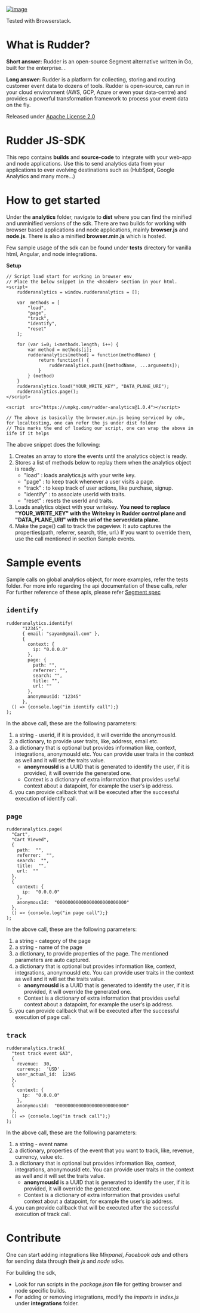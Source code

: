 <a href="https://www.browserstack.com"><img src="https://ci3.googleusercontent.com/proxy/fRtKCNzBZpi9ih7yLQjPyjk7A9PxqJSiy1dTNOrILhk96t0fWP7SRzPd4Hn5mtbbUBydy4zbFkokhaIAs_i98IYStoc64CUjt6bgJnR3J4lRKrZyT3L7N-M7sWO8eXnpWNTQr0cn6CaZ_euFxzzQ1937Zoef_Y7tJuEN_45xzBCoxzu_418PSbZIAY9XSJDQkI_gkqiGN0G9DXpjg89Hgp7Qg3A8CwK0nw6Tv7LudmtFxNmZffIeus-Av_QQZNdumU4I0mOtrSA7z-xrPtmxlGowDkVKIMkxVk_keFoSPFUUcx8ZrHf9I7YBZB1VQUQaovzwCMfckYgNc8dejLIoUx6f_zhSdOzgFNM=s0-d-e1-ft#https://attachment.freshdesk.com/inline/attachment?token=eyJ0eXAiOiJKV1QiLCJhbGciOiJIUzI1NiJ9.eyJpZCI6NDgwMTI3MDkyMjUsImRvbWFpbiI6ImJyb3dzZXJzdGFja2hlbHAuZnJlc2hkZXNrLmNvbSIsImFjY291bnRfaWQiOjExOTkzNjV9.C2upqj448UbAjOSoYmKEHiJ016DthbCU5XIEd-4jFJY" alt="image" title="image"></a>

Tested with Browserstack.

# What is Rudder?

**Short answer:** 
Rudder is an open-source Segment alternative written in Go, built for the enterprise. .

**Long answer:** 
Rudder is a platform for collecting, storing and routing customer event data to dozens of tools. Rudder is open-source, can run in your cloud environment (AWS, GCP, Azure or even your data-centre) and provides a powerful transformation framework to process your event data on the fly.

Released under [Apache License 2.0](https://www.apache.org/licenses/LICENSE-2.0)


# Rudder JS-SDK

This repo contains **builds** and **source-code** to integrate with your web-app and node applications. Use this to send analytics data from your applications to ever evolving destinations such as (HubSpot, Google Analytics and many more...)


# How to get started

Under the **analytics** folder, navigate to **dist** where you can find the minified and unminified versions of the sdk. There are two builds for working with browser based applications and node applications, mainly **browser.js** and **node.js**. There is also a minified **browser.min.js** which is hosted.

Few sample usage of the sdk can be found under **tests** directory for vanilla html, Angular, and node integrations.

**Setup**
```
// Script load start for working in browser env
// Place the below snippet in the <header> section in your html.
<script>
	rudderanalytics = window.rudderanalytics = [];
	
	var  methods = [
		"load",
		"page",
		"track",
		"identify",
		"reset"
	];

	for (var i=0; i<methods.length; i++) {
		var method = methods[i];
		rudderanalytics[method] = function(methodName) {
			return function() {
				rudderanalytics.push([methodName, ...arguments]);
			}
		} (method)
	}
	rudderanalytics.load("YOUR_WRITE_KEY", "DATA_PLANE_URI");
	rudderanalytics.page();
</script>

<script  src="https://unpkg.com/rudder-analytics@1.0.4"></script>

// The above is basically the browser.min.js being serviced by cdn, for localtesting, one can refer the js under dist folder
// This marks the end of loading our script, one can wrap the above in iife if it helps
```

The above snippet does the following:
1. Creates an array to store the events until the analytics object is ready.
2. Stores a list of methods below to replay them when the analytics object is ready. 
   - "load" : loads analytics.js with your write key. 
   -  "page" : to keep track whenever a user visits a page. 
   - "track" : to keep track of user actions, like purchase, signup. 
   - "identify" : to associate userId with traits. 
   - "reset" : resets the userId and traits.
3. Loads analytics object with your writekey. **You need to replace "YOUR_WRITE_KEY" with the Writekey in Rudder control plane and "DATA_PLANE_URI" with the uri of the server/data plane.**
4. Make the page() call to track the pageview. It auto captures the properties(path, referrer, search, title, url.) If you want to override them, use the call mentioned in section Sample events.

# Sample events

Sample calls on global analytics object, for more examples, refer the tests folder.
For more info regarding the api documentation of these calls, refer For further reference of these apis, please refer [Segment spec](https://segment.com/docs/sources/website/analytics.js/)

## ```identify```

```
rudderanalytics.identify(
      "12345",
      { email: "sayan@gmail.com" },
      {
        context: {
          ip: "0.0.0.0"
        },
        page: {
          path: "",
          referrer: "",
          search: "",
          title: "",
          url: ""
        },
        anonymousId: "12345" 
      },
  () => {console.log("in identify call");}
);
```
In the above call, these are the following parameters:
  1. a string - userid, if it is provided, it will override the anonymousId.
  2. a dictionary, to provide user traits, like, address, email etc.
  3. a dictionary that is optional but provides information like, context, integrations, anonymousId etc. You can provide user      traits in the context as well and it will set the traits value. 
     -  **anonymousId** is a UUID that is generated to identify the user, if it is provided, it will override the generated           one.
     -  Context is a dictionary of extra information that provides useful context about a datapoint, for example the user’s ip        address.
  4. you can provide callback that will be executed after the successful execution of identify call.
	
## ```page```

```
rudderanalytics.page(
  "Cart",
  "Cart Viewed",
  {
    path:  "",
    referrer:  "",
    search:  "",
    title:  "",
    url:  ""
  },
  {
    context: {
      ip:  "0.0.0.0"
    },
    anonymousId:  "00000000000000000000000000"
  }, 
  () => {console.log("in page call");}
);
```
In the above call, these are the following parameters:
  1. a string - category of the page
  2. a string - name of the page
  3. a dictionary, to provide properties of the page. The mentioned parameters are auto captured.
  4. a dictionary that is optional but provides information like, context, integrations, anonymousId etc. You can provide user      traits in the context as well and it will set the traits value. 
     -  **anonymousId** is a UUID that is generated to identify the user, if it is provided, it will override the generated            one.
     -  Context is a dictionary of extra information that provides useful context about a datapoint, for example the user’s ip        address.
  5. you can provide callback that will be executed after the successful execution of page call.
	
## ```track```

```
rudderanalytics.track(
  "test track event GA3",
  {
    revenue:  30,
    currency:  'USD' ,
    user_actual_id:  12345
  },
  {
    context: {
      ip:  "0.0.0.0"
    },
    anonymousId:  "00000000000000000000000000"
  }, 
  () => {console.log("in track call");}
);
```
In the above call, these are the following parameters:
  1. a string - event name 
  2. a dictionary, properties of the event that you want to track, like, revenue, currency, value etc.
  3. a dictionary that is optional but provides information like, context, integrations, anonymousId etc. You can provide user      traits in the context as well and it will set the traits value. 
     -  **anonymousId** is a UUID that is generated to identify the user, if it is provided, it will override the generated           one.
     -  Context is a dictionary of extra information that provides useful context about a datapoint, for example the user’s ip         address.
  4. you can provide callback that will be executed after the successful execution of track call.



# Contribute

One can start adding integrations like *Mixpanel*, *Facebook ads* and others for sending data through their *js* and *node* sdks.

For building the sdk,
- Look for run scripts in the *package.json* file for getting browser and node specific builds.
- For adding or removing integrations, modify the *imports* in *index.js* under **integrations** folder.
